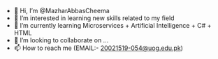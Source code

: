 - 👋 Hi, I’m @MazharAbbasCheema
- 👀 I’m interested in learning new skills related to my field
- 🌱 I’m currently learning Microservices + Artificial Intelligence + C# + HTML
- 💞️ I’m looking to collaborate on ...
- 📫 How to reach me (EMAIL:- 20021519-054@uog.edu.pk)

<!---
MazharAbbasCheema/MazharAbbasCheema is a ✨ special ✨ repository because its `README.md` (this file) appears on your GitHub profile.
You can click the Preview link to take a look at your changes.
--->
